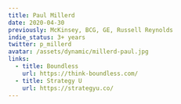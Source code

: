 ```yaml
---
title: Paul Millerd
date: 2020-04-30
previously: McKinsey, BCG, GE, Russell Reynolds 
indie_status: 3+ years
twitter: p_millerd
avatar: /assets/dynamic/millerd-paul.jpg
links:
  - title: Boundless
    url: https://think-boundless.com/
  - title: Strategy U
    url: https://strategyu.co/
---
```

